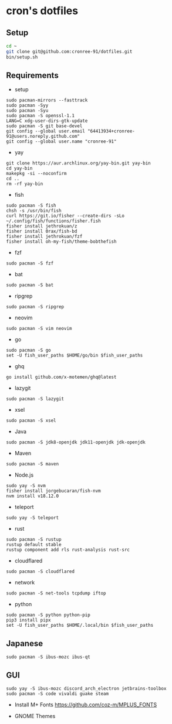 # cron's dotfiles

## Setup
```sh
cd ~
git clone git@github.com:cronree-91/dotfiles.git
bin/setup.sh
```

## Requirements
- setup
```
sudo pacman-mirrors --fasttrack
sudo pacman -Syy
sudo pacman -Syu
sudo pacman -S openssl-1.1
LANG=C xdg-user-dirs-gtk-update
sudo pacman -S git base-devel
git config --global user.email "64413934+cronree-91@users.noreply.github.com"
git config --global user.name "cronree-91"
```
- yay
```
git clone https://aur.archlinux.org/yay-bin.git yay-bin
cd yay-bin
makepkg -si --noconfirm
cd ..
rm -rf yay-bin
```
- fish
```
sudo pacman -S fish
chsh -s /usr/bin/fish
curl https://git.io/fisher --create-dirs -sLo ~/.config/fish/functions/fisher.fish
fisher install jethrokuan/z
fisher install 0rax/fish-bd
fisher install jethrokuan/fzf
fisher install oh-my-fish/theme-bobthefish
```
- fzf
```
sudo pacman -S fzf
```
- bat
```
sudo pacman -S bat
```
- ripgrep
```
sudo pacman -S ripgrep
```
- neovim
```
sudo pacman -S vim neovim
```
- go
```
sudo pacman -S go
set -U fish_user_paths $HOME/go/bin $fish_user_paths
```
- ghq
```
go install github.com/x-motemen/ghq@latest
```
- lazygit
```
sudo pacman -S lazygit
```
- xsel
```
sudo pacman -S xsel
```
- Java
```
sudo pacman -S jdk8-openjdk jdk11-openjdk jdk-openjdk
```
- Maven
```
sudo pacman -S maven
```
- Node.js
```
sudo yay -S nvm
fisher install jorgebucaran/fish-nvm
nvm install v18.12.0
```
- teleport
```
sudo yay -S teleport
```
- rust
```
sudo pacman -S rustup
rustup default stable
rustup component add rls rust-analysis rust-src
```
- cloudflared
```
sudo pacman -S cloudflared
```
- network
```
sudo pacman -S net-tools tcpdump iftop
```
- python
```
sudo pacman -S python python-pip
pip3 install pipx
set -U fish_user_paths $HOME/.local/bin $fish_user_paths
```

## Japanese
```
sudo pacman -S ibus-mozc ibus-qt
```

## GUI
```
sudo yay -S ibus-mozc discord_arch_electron jetbrains-toolbox
sudo pacman -S code vivaldi guake steam
```

- Install M+ Fonts
https://github.com/coz-m/MPLUS_FONTS

- GNOME Themes